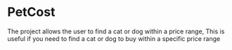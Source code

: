 # PetCost
The project allows the user to find a cat or dog within a price range,
This is useful if you need to find a cat or dog to buy within a specific price range
